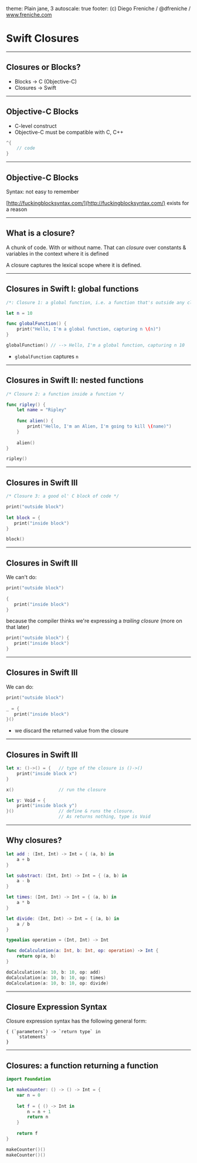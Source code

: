 theme: Plain jane, 3
autoscale: true
footer: (c) Diego Freniche / @dfreniche / www.freniche.com

# Swift Closures

---

## Closures or Blocks?

- Blocks -> C (Objective-C)
- Closures -> Swift

---

## Objective-C Blocks

- C-level construct
- Objective-C must be compatible with C, C++

```objectivec
^{
    // code
}
```

---

## Objective-C Blocks

Syntax: not easy to remember

[http://fuckingblocksyntax.com/](http://fuckingblocksyntax.com/) exists for a reason

---

## What is a closure?

A chunk of code. With or without name. That can _closure_ over constants & variables in the context where it is defined

A closure captures the lexical scope where it is defined.

---

## Closures in Swift I: global functions

```Swift
/*: Closure 1: a global function, i.e. a function that's outside any class */

let n = 10

func globalFunction() {
    print("Hello, I'm a global function, capturing n \(n)")
}

globalFunction() // --> Hello, I'm a global function, capturing n 10
```
- `globalFunction` captures `n`

---

## Closures in Swift II: nested functions

```Swift
/* Closure 2: a function inside a function */

func ripley() {
    let name = "Ripley"
    
    func alien() {
        print("Hello, I'm an Alien, I'm going to kill \(name)")
    }
    
    alien()
}

ripley()
```

---

## Closures in Swift III

```Swift
/* Closure 3: a good ol' C block of code */

print("outside block")
    
let block = {
   print("inside block")
}

block()
```

---

## Closures in Swift III

We can't do:

```Swift
print("outside block")
    
{
   print("inside block")
}
```

because the compiler thinks we're expressing a _trailing closure_ (more on that later)

```Swift
print("outside block") {
   print("inside block")
}
```

---

## Closures in Swift III

We can do:

```Swift
print("outside block")
    
_ = {
   print("inside block")
}()
```

- we discard the returned value from the closure

---

## Closures in Swift III

```Swift
let x: ()->() = {   // type of the closure is ()->()
    print("inside block x")
}

x()                 // run the closure

let y: Void = {
    print("inside block y")
}()                 // define & runs the closure. 
                    // As returns nothing, type is Void
```

---

## Why closures?

```swift
let add : (Int, Int) -> Int = { (a, b) in
    a + b
}

let substract: (Int, Int) -> Int = { (a, b) in
    a - b
}

let times: (Int, Int) -> Int = { (a, b) in
    a * b
}

let divide: (Int, Int) -> Int = { (a, b) in
    a / b
}

typealias operation = (Int, Int) -> Int

func doCalculation(a: Int, b: Int, op: operation) -> Int {
    return op(a, b)
}

doCalculation(a: 10, b: 10, op: add)
doCalculation(a: 10, b: 10, op: times)
doCalculation(a: 10, b: 10, op: divide)
```

---


## Closure Expression Syntax

Closure expression syntax has the following general form:

```
{ (`parameters`) -> `return type` in
    `statements`
}
```

---

## Closures: a function returning a function

```swift
import Foundation

let makeCounter: () -> () -> Int = {
    var n = 0
    
    let f = { () -> Int in 
        n = n + 1
        return n
    }
    
    return f
}

makeCounter()()
makeCounter()()

```